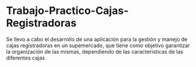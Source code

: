 # Trabajo-Practico-Cajas-Registradoras
Se llevo a cabo el desarrollo de una aplicación para la gestión y manejo de cajas registradoras en un supemercado, que tiene como objetivo garantizar la organización de las mismas, dependiendo de las caracteristicas de las diferentes cajas
